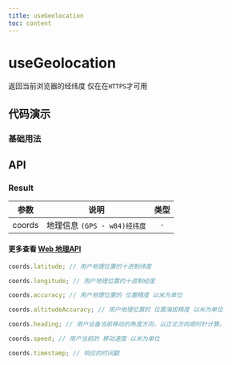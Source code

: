 ```yaml
---
title: useGeolocation
toc: content
---
```


# useGeolocation

返回当前浏览器的经纬度 仅在在`HTTPS`才可用

## 代码演示

### 基础用法

<code src="./demos/Demo1.tsx" ></code>

## API

### Result

|  参数  |             说明             | 类型 |
| :----: | :--------------------------: | :--: |
| coords | 地理信息 `(GPS - w84)经纬度` | `-`  |

#### 更多查看 [Web 地理API](https://developer.mozilla.org/zh-CN/docs/Web/API/Geolocation_API)

```ts
coords.latitude; // 用户地理位置的十进制纬度

coords.longitude; // 用户地理位置的十进制经度

coords.accuracy; // 用户地理位置的 位置精度 以米为单位

coords.altitudeAccuracy; // 用户地理位置的 位置海拔精度 以米为单位

coords.heading; // 用户设备当前移动的角度方向，以正北方向顺时针计算。

coords.speed; // 用户当前的 移动速度 以米为单位

coords.timestamp; // 响应的时间戳
```
